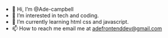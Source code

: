 - 👋 Hi, I’m @Ade-campbell
- 👀 I’m interested in tech and coding.
- 🌱 I’m currently learning html css and javascript.
- 📫 How to reach me email me at adefrontenddev@gmail.com

<!---
Ade-campbell-dev/Ade-campbell-dev is a ✨ special ✨ repository because its `README.md` (this file) appears on your GitHub profile.
You can click the Preview link to take a look at your changes.
--->

